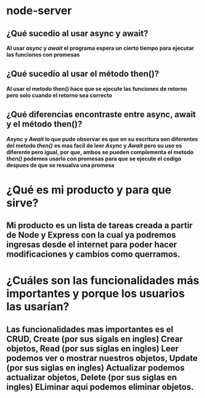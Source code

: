 # node-server
## ¿Qué sucedio al usar async y await? 
**Al usar _async_ y _await_ el programa espera un cierto tiempo para ejecutar las funciones con promesas**
## ¿Qué sucedio al usar el método then()?
**Al usar el metodo then() hace que se ejecute las funciones de retorno pero solo cuando el retorno sea correcto**
## ¿Qué diferencias encontraste entre async, await y el método then()?
**_Async_ y _Await_ lo que pude observar es que en su escritura son diferentes del metodo _then()_**
**es mas facil de leer _Async_ y _Await_ pero su uso es diferente pero igual, por que, ambos se pueden complementa el metodo _then()_ podemos usarlo con promesas para que se ejecute el codigo despues de que se resualva una promesa**

# ¿Qué es mi producto y para que sirve?
## Mi producto es un lista de tareas creada a partir de Node y Express con la cual ya podremos ingresas desde el internet para poder hacer modificaciones y cambios como querramos.  
# ¿Cuáles son las funcionalidades más importantes y porque los usuarios las usarían?
## Las funcionalidades mas importantes es el CRUD, Create (por sus sigals en ingles) Crear objetos, Read (por sus siglas en ingles) Leer podemos ver o mostrar nuestros objetos, Update (por sus siglas en ingles) Actualizar podemos actualizar objetos, Delete (por sus siglas en ingles) ELiminar aqui podemos eliminar objetos. 


